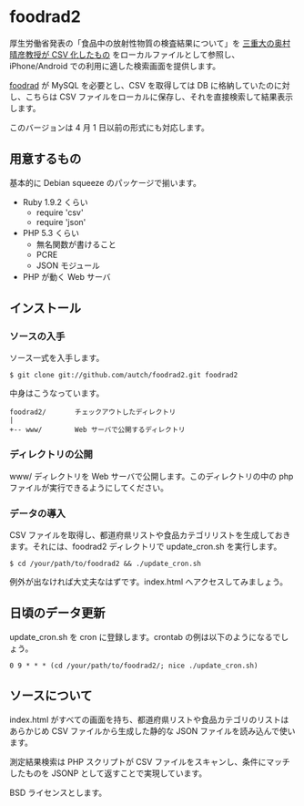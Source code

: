 # foodrad2

厚生労働省発表の「食品中の放射性物質の検査結果について」を [三重大の奥村晴彦教授が CSV 化したもの](http://oku.edu.mie-u.ac.jp/~okumura/stat/data/mhlw/) をローカルファイルとして参照し、iPhone/Android での利用に適した検索画面を提供します。

[foodrad](https://github.com/autch/foodrad) が MySQL を必要とし、CSV を取得しては DB に格納していたのに対し、こちらは CSV ファイルをローカルに保存し、それを直接検索して結果表示します。

このバージョンは 4 月 1 日以前の形式にも対応します。


## 用意するもの

基本的に Debian squeeze のパッケージで揃います。

- Ruby 1.9.2 くらい
  - require 'csv'
  - require 'json'
- PHP 5.3 くらい
  - 無名関数が書けること
  - PCRE
  - JSON モジュール
- PHP が動く Web サーバ


## インストール

### ソースの入手

ソース一式を入手します。

    $ git clone git://github.com/autch/foodrad2.git foodrad2

中身はこうなっています。

    foodrad2/		チェックアウトしたディレクトリ
    |
    +-- www/		Web サーバで公開するディレクトリ

### ディレクトリの公開

www/ ディレクトリを Web サーバで公開します。このディレクトリの中の php ファイルが実行できるようにしてください。


### データの導入

CSV ファイルを取得し、都道府県リストや食品カテゴリリストを生成しておきます。それには、foodrad2 ディレクトリで update_cron.sh を実行します。

    $ cd /your/path/to/foodrad2 && ./update_cron.sh

例外が出なければ大丈夫なはずです。index.html へアクセスしてみましょう。


## 日頃のデータ更新

update_cron.sh を cron に登録します。crontab の例は以下のようになるでしょう。

    0 9 * * * (cd /your/path/to/foodrad2/; nice ./update_cron.sh)


## ソースについて

index.html がすべての画面を持ち、都道府県リストや食品カテゴリのリストはあらかじめ CSV ファイルから生成した静的な JSON ファイルを読み込んで使います。

測定結果検索は PHP スクリプトが CSV ファイルをスキャンし、条件にマッチしたものを JSONP として返すことで実現しています。

BSD ライセンスとします。
